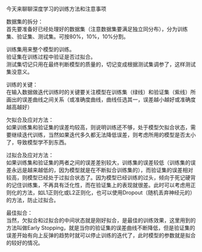今天来聊聊深度学习的训练方法和注意事项
 
数据集的拆分：  
首先要准备好已经处理好的数据集（注意数据集要满足独立同分布），分为训练集、验证集、测试集。可按80%，10%，10%分割。
 
训练集用来整个模型的训练。  
验证集在训练过程中验证是否过拟合。  
测试集切记只用在最终判断模型的质量的，切记变成根据测试集调参了，这样测试集没意义。
 
训练的关键：  
在输入数据做迭代训练时的关键要关注模型在训练集（绿线）和验证集（紫线）所画出的误差曲线之间关系（或准确度曲线，曲线任选其一，误差越小越好或准确度越高越好）
 
欠拟合及应对方法：  
如果训练集和验证集的误差均较高，则说明训练还不够，处于模型欠拟合状态，需要继续迭代训练，当然如果迭代多久都无法降低误差，则考虑所用的模型是否太小了，导致模型学不到东西。

过拟合及应对方法：  
如果训练集和验证集的两者之间的误差差别较大，训练集的误差较低（训练集的误差永远是越来越低的，因为模型就是在不断拟合训练集的），而验证集的误差相对较高，则模型已经处于过拟合状态了。因为模型已经训练的过头，倾向于死记硬背的记住训练集，不再具有泛化性，而在验证集上的表现就很差。此时可以考虑用正则化的方法，如L1正则化或L2正则化，也可以使用Dropout（随机丢弃神经元的）的方法，防止过拟合。
 
最佳拟合：  
当然，欠拟合和过拟合的中间状态就是刚好拟合，是最佳的训练效果，这里用到的方法叫做Early Stopping，就是当你的验证集的误差曲线不断降低，但是验证集的误差开始有向上反弹的趋势时就可以停止训练的迭代了，此时模型的参数就是拟合的较好的情况。


